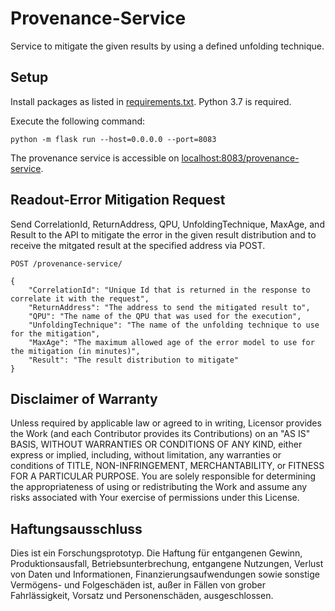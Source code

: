 # Provenance-Service

Service to mitigate the given results by using a defined unfolding technique.

## Setup

Install packages as listed in [requirements.txt](requirements.txt). 
Python 3.7 is required.

Execute the following command:

```
python -m flask run --host=0.0.0.0 --port=8083
```

The provenance service is accessible on [localhost:8083/provenance-service](http://localhost:8083/provenance-service).

## Readout-Error Mitigation Request

Send CorrelationId, ReturnAddress, QPU, UnfoldingTechnique, MaxAge, and Result to the API to mitigate the error in the given result distribution and to receive the mitgated result at the specified address via POST.

`POST /provenance-service/`  
```
{  
    "CorrelationId": "Unique Id that is returned in the response to correlate it with the request",
    "ReturnAddress": "The address to send the mitigated result to",
    "QPU": "The name of the QPU that was used for the execution",
    "UnfoldingTechnique": "The name of the unfolding technique to use for the mitigation",
    "MaxAge": "The maximum allowed age of the error model to use for the mitigation (in minutes)",
    "Result": "The result distribution to mitigate"
}  
```

## Disclaimer of Warranty

Unless required by applicable law or agreed to in writing, Licensor provides the Work (and each Contributor provides its Contributions) on an "AS IS" BASIS, WITHOUT WARRANTIES OR CONDITIONS OF ANY KIND, either express or implied, including, without limitation, any warranties or conditions of TITLE, NON-INFRINGEMENT, MERCHANTABILITY, or FITNESS FOR A PARTICULAR PURPOSE.
You are solely responsible for determining the appropriateness of using or redistributing the Work and assume any risks associated with Your exercise of permissions under this License.

## Haftungsausschluss

Dies ist ein Forschungsprototyp.
Die Haftung für entgangenen Gewinn, Produktionsausfall, Betriebsunterbrechung, entgangene Nutzungen, Verlust von Daten und Informationen, Finanzierungsaufwendungen sowie sonstige Vermögens- und Folgeschäden ist, außer in Fällen von grober Fahrlässigkeit, Vorsatz und Personenschäden, ausgeschlossen.
